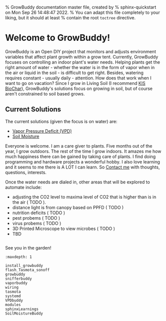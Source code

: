 % GrowBuddy documentation master file, created by
% sphinx-quickstart on Mon Sep 26 14:48:47 2022.
% You can adapt this file completely to your liking, but it should at least
% contain the root `toctree` directive.

# Welcome to GrowBuddy!

GrowBuddy is an Open DIY project that monitors and adjusts environment variables that affect plant growth within a grow tent.  Currently, GrowBuddy focuses on controlling an indoor plant's water needs.  Helping plants get the right amount of water - whether the water is in the form of vapor when in the air or liquid in the soil - is difficult to get right.  Besides, watering requires constant - usually daily - attention.  How does that work when I want to go on vacation?  Since I grow in Living Soil (I recommend [KIS BioChar](https://www.kisorganics.com/products/kis-organics-biochar-soil-mix)), GrowBuddy's solutions focus on growing in soil, but of course aren't constrained to soil based grows.
## Current Solutions
The current solutions (given the focus is on water) are:
- [Vapor Pressure Deficit (VPD)](VPDbuddy.md)
- [Soil Moisture](SoilMoistureBuddy.md)


Everyone is welcome. I am a care giver to plants.  Five months out of the year, I grow outdoors.  The rest of the time I grow indoors.  It amazes me how much happiness there can be gained by taking care of plants. I find doing programming and hardware projects a wonderful hobby.  I also love learning and it seems to me there is A LOT I can learn.  So [Contact me](mailto:happygrowbuddy@gmail.com) with thoughts, questions, interests.

Once the water needs are dialed in, other areas that will be explored to automate include:
- adjusting the CO2 level to maxima level of CO2 that is higher than is in the air ( TODO ).
- distance light is from canopy based on PPFD ( TODO )
- nutrition deficits ( TODO )
- pest probems ( TODO )
- virus probems ( TODO )
- 3D Printed Microscope to view microbes ( TODO )
- TBD


```{note} Please [Contact me](mailto:happygrowbuddy@gmail.com) with thoughts, questions, interests.
```
See you in the garden!

```{toctree}
:maxdepth: 1

install_growbuddy
flash_Tasmota_sonoff
growbuddy
snifferbuddy
vaporbuddy
wiring
tasmota
systemd
VPDbuddy
modules
sphinxLearnings
SoilMoistureBuddy
```
